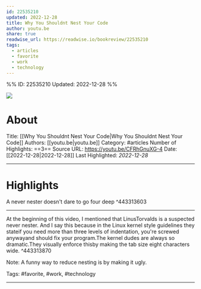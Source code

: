 ```yaml
---
id: 22535210
updated: 2022-12-28
title: Why You Shouldnt Nest Your Code
author: youtu.be
share: true
readwise_url: https://readwise.io/bookreview/22535210
tags:
  - articles
  - favorite
  - work
  - technology
---
```


%%
ID: 22535210
Updated: 2022-12-28
%%

![]( https://i.ytimg.com/vi/CFRhGnuXG-4/maxresdefault.jpg)

# About
Title: [[Why You Shouldnt Nest Your Code|Why You Shouldnt Nest Your Code]]
Authors: [[youtu.be|youtu.be]]
Category: #articles
Number of Highlights: ==3==
Source URL: https://youtu.be/CFRhGnuXG-4
Date: [[2022-12-28|2022-12-28]]
Last Highlighted: *2022-12-28*

---

# Highlights

A never nester doesn't dare to go four deep ^443313603

---
At the beginning of this video, I mentioned that LinusTorvalds is a suspected never nester. And I say this because in the Linux kernel style guidelines they stateif you need more than three levels of indentation, you're screwed anywayand should fix your program.The kernel dudes are always so dramatic.They visually enforce thisby making the tab size eight characters wide. ^443313870

Note: A funny way to reduce nesting is by making it ugly.

Tags: #favorite, #work, #technology

---